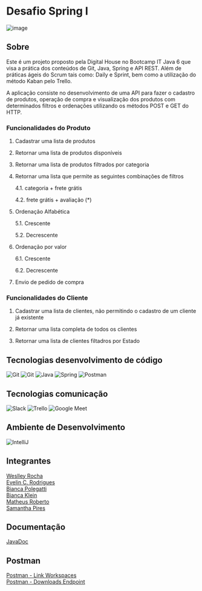 # Desafio Spring I

![image](https://user-images.githubusercontent.com/108008639/178047534-f8aabf31-d08c-422c-a55c-a4dec1232b4e.png)


## Sobre

Este é um projeto proposto pela Digital House no Bootcamp IT Java 6 que visa a prática dos conteúdos de Git, Java, Spring e API REST. Além de práticas ágeis do Scrum tais como: Daily e Sprint, bem como a utilização do método Kaban pelo Trello.

A aplicação consiste no desenvolvimento de uma API para fazer o cadastro de produtos, operação de compra e visualização dos produtos com determinados filtros e ordenações utilizando os métodos POST e GET do HTTP.


### Funcionalidades do Produto

1. Cadastrar uma lista de produtos

2. Retornar uma lista de produtos disponíveis

3. Retornar uma lista de produtos filtrados por categoria

4. Retornar uma lista que permite as seguintes combinações de filtros

	4.1. categoria + frete grátis

	4.2. frete grátis + avaliação (*)

5. Ordenação Alfabética

	5.1. Crescente

	5.2. Decrescente


6. Ordenação por valor

	6.1. Crescente

	6.2. Decrescente  


7. Envio de pedido de compra


### Funcionalidades do Cliente

1. Cadastrar uma lista de clientes, não permitindo o cadastro de um cliente já existente

2. Retornar uma lista completa de todos os clientes

3. Retornar uma lista de clientes filtadros por Estado





## Tecnologias desenvolvimento de código
<img src="https://img.icons8.com/color/48/000000/git.png" title= "Git"/>  <img src="https://img.icons8.com/ios-glyphs/48/000000/github.png" title= "Git"/>  <img src="https://img.icons8.com/color/48/000000/java-coffee-cup-logo--v1.png" title= "Java"/>  <img src="https://img.icons8.com/color/48/000000/spring-logo.png" title= "Spring"/>  <img src="https://img.icons8.com/external-tal-revivo-color-tal-revivo/48/000000/external-postman-is-the-only-complete-api-development-environment-logo-color-tal-revivo.png" title= "Postman"/>



## Tecnologias comunicação

<img src="https://img.icons8.com/color/48/000000/slack-new.png" title= "Slack"/> <img src="https://img.icons8.com/color/48/000000/trello.png" title= "Trello"/> <img src="https://img.icons8.com/color/48/000000/google-meet.png" title= "Google Meet"/>


## Ambiente de Desenvolvimento

<img src="https://img.icons8.com/color/48/000000/intellij-idea.png" title="IntelliJ"/>


## Integrantes

[Weslley Rocha](https://github.com/WeslleyRocha)<br> 
[Evelin C. Rodrigues](https://github.com/everodrigues)<br>
[Bianca Polegatti](https://github.com/biancapolegatti)<br> 
[Bianca Klein](https://github.com/bischmitt98)<br>
[Matheus Roberto](https://github.com/matheusaalves)<br> 
[Samantha Pires](https://github.com/SamanthaPiresLuchmannLeal)<br>

## Documentação
[JavaDoc](https://github.com/Vila-java/Desafio_Spring/tree/main/JavaDoc)

## Postman 
[Postman - Link Workspaces](https://go.postman.co/workspace/My-Workspace~ed088188-1514-43a4-884b-e533534cc782/collection/21749168-6961eda0-2cf2-46c2-bb74-c8a834e0165a?action=share&creator=14505463)<br>
[Postman - Downloads Endpoint](https://github.com/Vila-java/Desafio_Spring/tree/main/src/main/resources/data)
